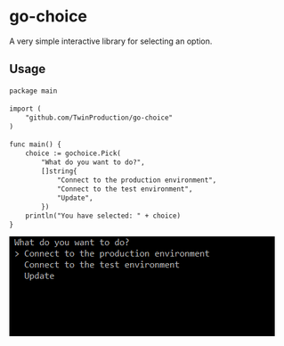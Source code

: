 # go-choice

A very simple interactive library for selecting an option.


## Usage

```
package main

import (
	"github.com/TwinProduction/go-choice"
)

func main() {
	choice := gochoice.Pick(
		"What do you want to do?",
		[]string{
			"Connect to the production environment",
			"Connect to the test environment",
			"Update",
		})
	println("You have selected: " + choice)
}
```

![example](assets/example.gif)